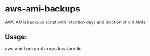 # aws-ami-backups
AWS AMIs backups script with retention days and deletion of old AMIs

## Usage:
aws-ami-backup.sh <ec2-instance-id> <identifier> <retention days> <aws local profile
